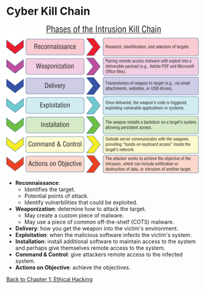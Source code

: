 # Cyber Kill Chain

![](./intrusion-kill-chain.png)

- **Reconnaissance**: 
	- Identifies the target.
	- Potential points of attack.
	- Identify vulnerbilities that could be exploited.
- **Weaponization**: determine how to attack the target.
	- May create a custom piece of malware.
	- May use a piece of common off-the-shelf (COTS) malware.
- **Delivery**: how you get the weapon into the victim's environment.
- **Exploitation**: when the malicious software infects the victim's system.
- **Installation**: install additional software to maintain access to the system and perhaps give themselves remote access to the system.
- **Command & Control**: give attackers remote access to the infected system.
- **Actions on Objective**: achieve the objectives.

[Back to Chapter 1: Ethical Hacking](../ceh.md#chapter%201%20ethical%20hacking)
